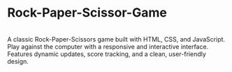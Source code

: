 # Rock-Paper-Scissor-Game
<br>
A classic Rock-Paper-Scissors game built with HTML, CSS, and JavaScript. Play against the computer with a responsive and interactive interface. Features dynamic updates, score tracking, and a clean, user-friendly design.

